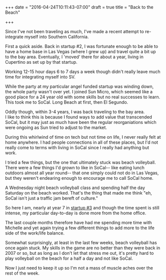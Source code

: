 +++
date = "2016-04-24T10:11:43-07:00"
draft = true
title = "Back to the Beach"

+++

Since I've not been traveling as much, I've made a recent attempt to
re-integrate myself into Southern California.

First a quick aside. Back in startup #2, I was fortunate enough to be
able to have a home base in Las Vegas (where I grew up) and travel quite
a bit up to the bay area.  Eventually, I 'moved' there for about a year,
living in Cupertino as set up by that startup. 

Working 12-15 hour days 6 to 7 days a week though didn't really leave
much time for integrating myself into SV.

While the party at my particular angel funded startup was winding down,
the whole party wasn't over yet. I joined Sun Micro, which seemed like a
good place for a 24 year old with some skills but no real successes to
learn.  This took me to SoCal.  Long Beach at first, then El Segundo.

Oddly though, within 3-4 years, I was back traveling to the bay area.  
I like to think this is because I found ways to add value that transcended
SoCal, but it may just as much have been the regular reorganiations
which were ongoing as Sun tried to adjust to the market.

During this whirlwind of time on tech but not time on life,
I never really felt at home anywhere.  I had people connections in all
of these places, but I'd not really come to terms with living in SoCal
since I really had anything but work.

I tried a few things, but the one that ultimately stuck was beach 
volleyball. There were a few things I'd grown to like in SoCal-- like
eating lunch outdoors almost all year round-- that one
simply could not do in Las Vegas, but they weren't endearing enough
to encourage me to call SoCal home.

A Wednesday night beach volleyball class and spending half the day
Saturday on the beach worked. That's the thing that made me think "eh, SoCal
isn't just a traffic jam bereft of culture." 

So here I am, nearly at year 7 in [startup #3](http://www.couchbase.com)
and though the time spent is still intense, my particular day-to-day
is done more from the home office. 

The last couple months therefore have had me spending more time with
Michelle and yet again trying a few different things to add more to 
the life side of the work/life balance.

Somewhat surprisingly, at least in the last few weeks, beach volleyball
has once again stuck.  My skills in the game are no better than they were
back in 2007 or so, but as long as I don't let that stress me out, it's
pretty hard to play volleyball on the beach for a half a day and not like
SoCal.

Now I just need to keep it up so I'm not a mass of muscle aches over the
rest of the week.
